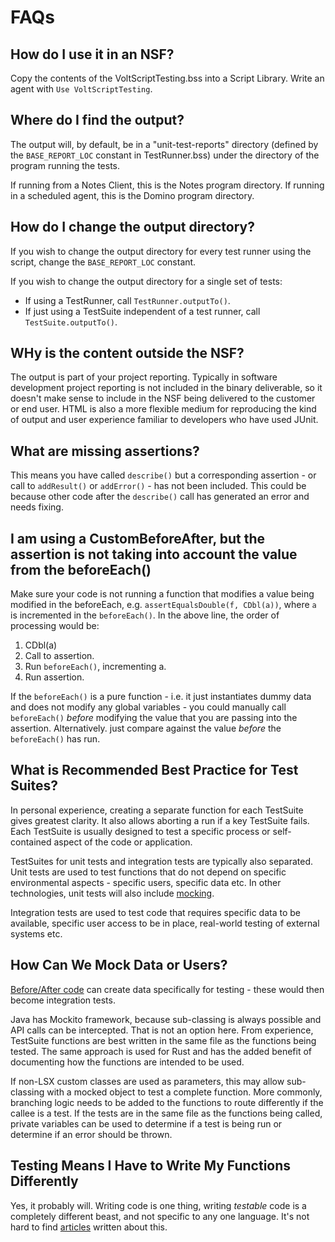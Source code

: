 # FAQs

## How do I use it in an NSF?

Copy the contents of the VoltScriptTesting.bss into a Script Library. Write an agent with `Use VoltScriptTesting`.

## Where do I find the output?

The output will, by default, be in a "unit-test-reports" directory (defined by the `BASE_REPORT_LOC` constant in TestRunner.bss) under the directory of the program running the tests.

If running from a Notes Client, this is the Notes program directory. If running in a scheduled agent, this is the Domino program directory.

## How do I change the output directory?

If you wish to change the output directory for every test runner using the script, change the `BASE_REPORT_LOC` constant.

If you wish to change the output directory for a single set of tests:

- If using a TestRunner, call `TestRunner.outputTo()`.
- If just using a TestSuite independent of a test runner, call `TestSuite.outputTo()`.

## WHy is the content outside the NSF?

The output is part of your project reporting. Typically in software development project reporting is not included in the binary deliverable, so it doesn't make sense to include in the NSF being delivered to the customer or end user. HTML is also a more flexible medium for reproducing the kind of output and user experience familiar to developers who have used JUnit.

## What are missing assertions?

This means you have called `describe()` but a corresponding assertion - or call to `addResult()` or `addError()` - has not been included. This could be because other code after the `describe()` call has generated an error and needs fixing.

## I am using a CustomBeforeAfter, but the assertion is not taking into account the value from the beforeEach()

Make sure your code is not running a function that modifies a value being modified in the beforeEach, e.g. `assertEqualsDouble(f, CDbl(a))`, where `a` is incremented in the `beforeEach()`. In the above line, the order of processing would be:

1. CDbl(a)
2. Call to assertion.
3. Run `beforeEach()`, incrementing a.
4. Run assertion.

If the `beforeEach()` is a pure function - i.e. it just instantiates dummy data and does not modify any global variables - you could manually call `beforeEach()` _before_ modifying the value that you are passing into the assertion. Alternatively. just compare against the value _before_ the `beforeEach()` has run.

## What is Recommended Best Practice for Test Suites?

In personal experience, creating a separate function for each TestSuite gives greatest clarity. It also allows aborting a run if a key TestSuite fails. Each TestSuite is usually designed to test a specific process or self-contained aspect of the code or application.

TestSuites for unit tests and integration tests are typically also separated. Unit tests are used to test functions that do not depend on specific environmental aspects - specific users, specific data etc. In other technologies, unit tests will also include [mocking](#how-can-we-mock-data-or-users).

Integration tests are used to test code that requires specific data to be available, specific user access to be in place, real-world testing of external systems etc.

## How Can We Mock Data or Users?

[Before/After code](../howto/BeforeAfterTester.md) can create data specifically for testing - these would then become integration tests.

Java has Mockito framework, because sub-classing is always possible and API calls can be intercepted. That is not an option here. From experience, TestSuite functions are best written in the same file as the functions being tested. The same approach is used for Rust and has the added benefit of documenting how the functions are intended to be used.

If non-LSX custom classes are used as parameters, this may allow sub-classing with a mocked object to test a complete function. More commonly, branching logic needs to be added to the functions to route differently if the callee is a test. If the tests are in the same file as the functions being called, private variables can be used to determine if a test is being run or determine if an error should be thrown.

## Testing Means I Have to Write My Functions Differently

Yes, it probably will. Writing code is one thing, writing _testable_ code is a completely different beast, and not specific to any one language. It's not hard to find [articles](https://www.toptal.com/qa/how-to-write-testable-code-and-why-it-matters) written about this.
